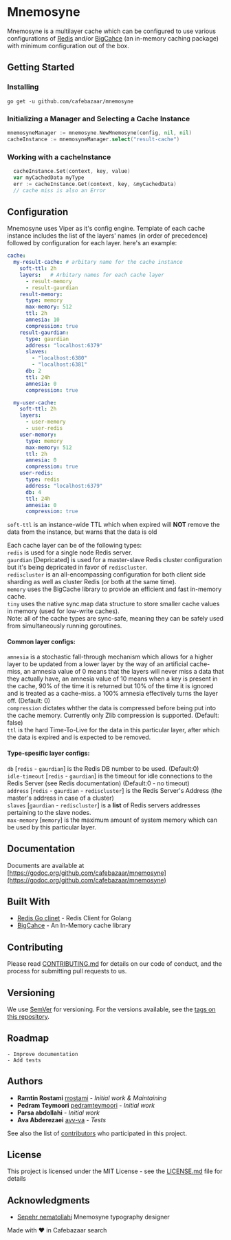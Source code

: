 # Mnemosyne

Mnemosyne is a multilayer cache which can be configured to use various configurations of [Redis](https://redis.io/) and/or [BigCahce](https://github.com/allegro/bigcache) (an in-memory caching package) with minimum configuration out of the box.

## Getting Started

### Installing

```console
go get -u github.com/cafebazaar/mnemosyne
```


### Initializing a Manager and Selecting a Cache Instance

```go
mnemosyneManager := mnemosyne.NewMnemosyne(config, nil, nil)
cacheInstance := mnemosyneManager.select("result-cache")
```

### Working with a cacheInstance
```go
  cacheInstance.Set(context, key, value)
  var myCachedData myType
  err := cacheInstance.Get(context, key, &myCachedData)
  // cache miss is also an Error
```

## Configuration

Mnemosyne uses Viper as it's config engine. Template of each cache instance includes the list of the layers' names (in order of precedence) followed by configuration for each layer.
here's an example: 
```yaml
cache:
  my-result-cache: # arbitary name for the cache instance
    soft-ttl: 2h 
    layers:   # Arbitary names for each cache layer
      - result-memory
      - result-gaurdian
    result-memory:
      type: memory
      max-memory: 512
      ttl: 2h
      amnesia: 10
      compression: true
    result-gaurdian:
      type: gaurdian
      address: "localhost:6379"
      slaves:
        - "localhost:6380"
        - "localhost:6381"
      db: 2
      ttl: 24h
      amnesia: 0
      compression: true

  my-user-cache:
    soft-ttl: 2h
    layers:
      - user-memory
      - user-redis
    user-memory:
      type: memory
      max-memory: 512
      ttl: 2h
      amnesia: 0
      compression: true
    user-redis:
      type: redis
      address: "localhost:6379"
      db: 4
      ttl: 24h
      amnesia: 0
      compression: true
```

`soft-ttl` is an instance-wide TTL which when expired will **NOT** remove the data from the instance, but warns that the data is old

Each cache layer can be of the following types:    
`redis` is used for a single node Redis server.   
`gaurdian` [Depricated] is used for a master-slave Redis cluster configuration but it's being depricated in favor of `rediscluster`.   
`rediscluster` is an all-encompassing configuration for both client side sharding as well as cluster Redis (or both at the same time).   
`memory` uses the BigCache library to provide an efficient and fast in-memory cache.   
`tiny` uses the native sync.map data structure to store smaller cache values in memory (used for low-write caches).   
Note: all of the cache types are sync-safe, meaning they can be safely used from simultaneously running goroutines.

#### Common layer configs:

`amnesia` is a stochastic fall-through mechanism which allows for a higher layer to be updated from a lower layer by the way of an artificial cache-miss, 
an amnesia value of 0 means that the layers will never miss a data that they actually have, an amnesia value of 10 means when a key is present in the cache, 90% of the time it is returned but 10% of the time it is ignored and is treated as a cache-miss. a 100% amnesia effectively turns the layer off. (Default: 0)    
`compression` dictates whther the data is compressed before being put into the cache memory. Currently only Zlib compression is supported. (Default: false)    
`ttl` is the hard Time-To-Live for the data in this particular layer, after which the data is expired and is expected to be removed.

#### Type-spesific layer configs:

`db` [`redis` - `gaurdian`] is the Redis DB number to be used. (Default:0)    
`idle-timeout` [`redis` - `gaurdian`] is the timeout for idle connections to the Redis Server (see Redis documentation) (Default:0 - no timeout)   
`address` [`redis` - `gaurdian` - `rediscluster`] is the Redis Server's Address (the master's address in case of a cluster)   
`slaves` [`gaurdian` - `rediscluster`] is a **list** of Redis servers addresses pertaining to the slave nodes.   
`max-memory` [`memory`] is the maximum amount of system memory which can be used by this particular layer.   


## Documentation

Documents are available at [https://godoc.org/github.com/cafebazaar/mnemosyne](https://godoc.org/github.com/cafebazaar/mnemosyne)

## Built With

* [Redis Go clinet](https://github.com/go-redis/redis) - Redis Client for Golang
* [BigCahce](https://github.com/allegro/bigcache) - An In-Memory cache library

## Contributing

Please read [CONTRIBUTING.md](https://github.com/cafebazaar/mnemosyne/blob/master/CONTRIBUTING.md) for details on our code of conduct, and the process for submitting pull requests to us.

## Versioning

We use [SemVer](http://semver.org/) for versioning. For the versions available, see the [tags on this repository](https://github.com/cafebazaar/mnemosyne/tags). 

## Roadmap
    - Improve documentation
    - Add tests

## Authors

* **Ramtin Rostami** [rrostami](https://github.com/rrostami) - *Initial work & Maintaining* 
* **Pedram Teymoori** [pedramteymoori](https://github.com/pedramteymoori) - *Initial work* 
* **Parsa abdollahi** - *Initial work* 
* **Ava Abderezaei** [avv-va](https://github.com/avv-va) - *Tests* 

See also the list of [contributors](https://github.com/cafebazaar/Mnemosyne/graphs/contributors) who participated in this project.

## License

This project is licensed under the MIT License - see the [LICENSE.md](LICENSE.md) file for details

## Acknowledgments

* [Sepehr nematollahi](https://www.behance.net/sseeppeehhrr) Mnemosyne typography designer

Made with <span class="heart">❤</span> in Cafebazaar search
